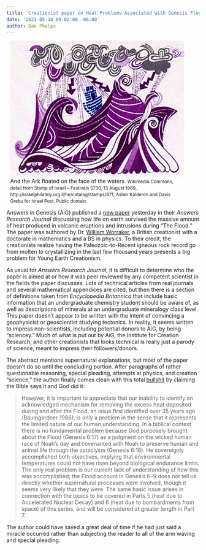 ```yaml
---
title: 'Creationist paper on Heat Problems Associated with Genesis Flood'
date: '2023-05-18 09:02:00 -06:00'
author: Dan Phelps
---
```


<figure class="on-the-left-side" style="margin-top: 10px; margin-right: 40px; margin-bottom: 10px; margin-left: 10px;">
<img src="/uploads/2023/Phelps_Flood_Stamp_600.jpg" alt="Noah's Ark"/>
<figcaption>And the Ark floated on the face of the waters. <small>Wikimedia Commons, detail from Stamp of Israel &ndash; Festivals 5730, 13 August 1969, http://israelphilately.org.il/he/catalog/stamps/871, Asher Kalderon and Davis Grebu for Israel Post. Public domain.</small>
</figcaption>
</figure>


Answers in Genesis (AiG) published a <a href="https://answersresearchjournal.org/noahs-flood/heat-problems-flood-models-4/">new paper</a> yesterday in their <i>Answers Research Journal</i> discussing how life on earth survived the massive amount of heat produced in volcanic eruptions and intrusions during “The Flood.” The paper was authored by Dr. <a href="https://creation.com/bill-worraker">William Worraker</a>, a British creationist with a doctorate in mathematics and a BS in physics. To their credit, the creationists realize having the Paleozoic-to-Recent igneous rock record go from molten to crystallizing in the last few thousand years presents a big problem for Young Earth Creationism.

As usual for <i>Answers Research Journal</i>, it is difficult to determine who the paper is aimed at or how it was peer reviewed by any competent scientist in the fields the paper discusses. Lots of technical articles from real journals and several mathematical appendices are cited, but then there is a section of definitions taken from <i>Encyclopedia Britannica</i> that include basic information that an undergraduate chemistry student should be aware of, as well as descriptions of minerals at an undergraduate mineralogy class level. This paper doesn’t appear to be written with the intent of convincing a geophysicist or geoscientist studying tectonics. In reality, it seems written to impress non-scientists, including potential donors to AiG, by being “sciencey.” Much of what is put out by AiG, the Institute for Creation Research, and other creationists that looks technical is really just a parody of science, meant to impress their followers/donors.

The abstract mentions supernatural explanations, but most of the paper doesn’t do so until the concluding portion. After paragraphs of rather questionable reasoning, special pleading, attempts at physics, and creation “science,” the author finally comes clean with this total <a href="https://pandasthumb.org/archives/2017/02/on-bullshit.html">bullshit</a> by claiming the Bible says it and God did it:

<blockquote>However, it is important to appreciate that our inability to identify an acknowledged mechanism for removing the excess heat deposited during and after the Flood, an issue first identified over 35 years ago (Baumgardner 1986), is only a problem in the sense that it represents the limited nature of our human understanding. In a biblical context there is no fundamental problem because God purposely brought about the Flood (Genesis 6:17) as a judgment on the wicked human race of Noah’s day and covenanted with Noah to preserve human and animal life through the cataclysm (Genesis 6:18). He sovereignly accomplished both objectives, implying that environmental temperatures could not have risen beyond biological endurance limits. The only real problem is our current lack of understanding of how this was accomplished; the Flood account in Genesis 6–9 does not tell us directly whether supernatural processes were involved, though it seems very likely that they were. The same basic issue arises in connection with the topics to be covered in Parts 5 (heat due to Accelerated Nuclear Decay) and 6 (heat due to bombardments from space) of this series, and will be considered at greater length in Part 7.</blockquote>

The author could have saved a great deal of time if he had just said a miracle occurred rather than subjecting the reader to all of the arm waving and special pleading.
